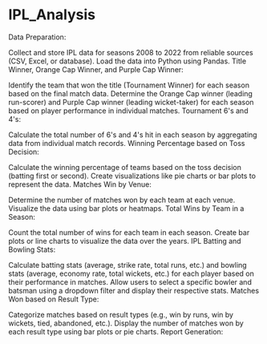 # IPL_Analysis



Data Preparation:

Collect and store IPL data for seasons 2008 to 2022 from reliable sources (CSV, Excel, or database).
Load the data into Python using Pandas.
Title Winner, Orange Cap Winner, and Purple Cap Winner:

Identify the team that won the title (Tournament Winner) for each season based on the final match data.
Determine the Orange Cap winner (leading run-scorer) and Purple Cap winner (leading wicket-taker) for each season based on player performance in individual matches.
Tournament 6's and 4's:

Calculate the total number of 6's and 4's hit in each season by aggregating data from individual match records.
Winning Percentage based on Toss Decision:

Calculate the winning percentage of teams based on the toss decision (batting first or second).
Create visualizations like pie charts or bar plots to represent the data.
Matches Win by Venue:

Determine the number of matches won by each team at each venue.
Visualize the data using bar plots or heatmaps.
Total Wins by Team in a Season:

Count the total number of wins for each team in each season.
Create bar plots or line charts to visualize the data over the years.
IPL Batting and Bowling Stats:

Calculate batting stats (average, strike rate, total runs, etc.) and bowling stats (average, economy rate, total wickets, etc.) for each player based on their performance in matches.
Allow users to select a specific bowler and batsman using a dropdown filter and display their respective stats.
Matches Won based on Result Type:

Categorize matches based on result types (e.g., win by runs, win by wickets, tied, abandoned, etc.).
Display the number of matches won by each result type using bar plots or pie charts.
Report Generation:

